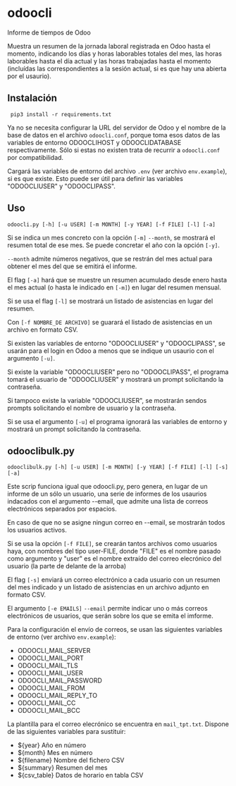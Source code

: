 # odoocli
Informe de tiempos de Odoo

Muestra un resumen de la jornada laboral registrada en Odoo hasta el momento,
indicando los días y horas laborables totales del mes, las horas laborables
hasta el día actual y las horas trabajadas hasta el momento (incluídas las
correspondientes a la sesión actual, si es que hay una abierta por el usaurio).


## Instalación
```
 pip3 install -r requirements.txt
```

Ya no se necesita configurar la URL del servidor de Odoo y el nombre de la base de
datos en el archivo `odoocli.conf`, porque toma esos datos de las variables de
entorno ODOOCLIHOST y ODOOCLIDATABASE respectivamente. Sólo si estas no existen
trata de recurrir a `odoocli.conf` por compatibilidad.

Cargará las variables de entorno del archivo `.env` (ver archivo `env.example`),
si es que existe. Esto puede ser útil para definir las variables "ODOOCLIUSER"
y "ODOOCLIPASS".


## Uso

```
odoocli.py [-h] [-u USER] [-m MONTH] [-y YEAR] [-f FILE] [-l] [-a]
```

Si se indica un mes concreto con la opción `[-m]` `--month`, se mostrará el resumen
total de ese mes. Se puede concretar el año con la opción `[-y]`.

`--month` admite números negativos, que se restrán del mes actual para obtener el
mes del que se emitirá el informe.

El flag `[-a]` hará que se muestre un resumen acumulado desde enero hasta el mes
actual (o hasta le indicado en `[-m]`) en lugar del resumen mensual. 

Si se usa el flag `[-l]` se mostrará un listado de asistencias en lugar del
resumen.

Con `[-f NOMBRE_DE ARCHIVO]` se guarará el listado de asistencias en un archivo
en formato CSV.

Si existen las variables de entorno "ODOOCLIUSER" y "ODOOCLIPASS", se usarán
para el login en Odoo a menos que se indique un usaurio con el argumento
`[-u]`.

Si existe la variable "ODOOCLIUSER" pero no "ODOOCLIPASS", el programa tomará
el usuario de "ODOOCLIUSER" y mostrará un prompt solicitando la contraseña.

Si tampoco existe la variable "ODOOCLIUSER", se mostrarán sendos prompts
solicitando el nombre de usuario y la contraseña.

Si se usa el argumento `[-u]` el programa ignorará las variables de entorno y
mostrará un prompt solicitando la contraseña.


## odooclibulk.py

```
odooclibulk.py [-h] [-u USER] [-m MONTH] [-y YEAR] [-f FILE] [-l] [-s] [-a]
```

Este scrip funciona igual que odoocli.py, pero genera, en lugar de un informe
de un sólo un usuario, una serie de informes de los usaurios indacados con el
argumento --email, que admite una lista de correos electrónicos separados
por espacios.

En caso de que no se asigne ningun correo en --email, se mostrarán todos los
usuarios activos.

Si se usa la opción `[-f FILE]`, se crearán tantos archivos como usuarios haya,
con nombres del tipo user-FILE, donde "FILE" es el nombre pasado como argumento
y "user" es el nombre extraído del correo elecrónico del usuario
(la parte de delante de la arroba) 

El flag `[-s]` enviará un correo electrónico a cada usuario con un resumen
del mes indicado  y un listado de asistencias en un archivo adjunto en formato CSV. 

El argumento `[-e EMAILS]` `--email` permite indicar uno o más correos electrónicos
de usuarios, que serán sobre los que se emita el imforme. 
 
Para la configuración el envío de correos, se usan las siguientes variables de entorno
(ver archivo `env.example`):

* ODOOCLI_MAIL_SERVER
* ODOOCLI_MAIL_PORT
* ODOOCLI_MAIL_TLS
* ODOOCLI_MAIL_USER
* ODOOCLI_MAIL_PASSWORD
* ODOOCLI_MAIL_FROM
* ODOOCLI_MAIL_REPLY_TO
* ODOOCLI_MAIL_CC
* ODOOCLI_MAIL_BCC

La plantilla para el correo elecrónico se encuentra en `mail_tpt.txt`.
Dispone de las siguientes variables para sustituir:

* ${year}
    Año en número
* ${month}
    Mes en número
* ${filename}
    Nombre del fichero CSV
* ${summary}
    Resumen del mes
* ${csv_table}
    Datos de horario en tabla CSV

